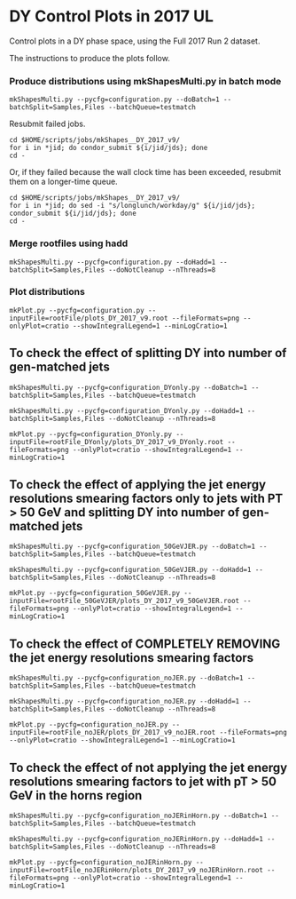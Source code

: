 # DY Control Plots in 2017 UL

Control plots in a DY phase space, using the Full 2017 Run 2 dataset.

The instructions to produce the plots follow.

### Produce distributions using mkShapesMulti.py in batch mode

    mkShapesMulti.py --pycfg=configuration.py --doBatch=1 --batchSplit=Samples,Files --batchQueue=testmatch

Resubmit failed jobs.

    cd $HOME/scripts/jobs/mkShapes__DY_2017_v9/
    for i in *jid; do condor_submit ${i/jid/jds}; done
    cd -

Or, if they failed because the wall clock time has been exceeded, resubmit them on a longer-time queue.

    cd $HOME/scripts/jobs/mkShapes__DY_2017_v9/
    for i in *jid; do sed -i "s/longlunch/workday/g" ${i/jid/jds}; condor_submit ${i/jid/jds}; done
    cd -

### Merge rootfiles using hadd

    mkShapesMulti.py --pycfg=configuration.py --doHadd=1 --batchSplit=Samples,Files --doNotCleanup --nThreads=8

### Plot distributions

    mkPlot.py --pycfg=configuration.py --inputFile=rootFile/plots_DY_2017_v9.root --fileFormats=png --onlyPlot=cratio --showIntegralLegend=1 --minLogCratio=1


## To check the effect of splitting DY into number of gen-matched jets

    mkShapesMulti.py --pycfg=configuration_DYonly.py --doBatch=1 --batchSplit=Samples,Files --batchQueue=testmatch

    mkShapesMulti.py --pycfg=configuration_DYonly.py --doHadd=1 --batchSplit=Samples,Files --doNotCleanup --nThreads=8

    mkPlot.py --pycfg=configuration_DYonly.py --inputFile=rootFile_DYonly/plots_DY_2017_v9_DYonly.root --fileFormats=png --onlyPlot=cratio --showIntegralLegend=1 --minLogCratio=1


## To check the effect of applying the jet energy resolutions smearing factors only to jets with PT > 50 GeV and splitting DY into number of gen-matched jets

    mkShapesMulti.py --pycfg=configuration_50GeVJER.py --doBatch=1 --batchSplit=Samples,Files --batchQueue=testmatch

    mkShapesMulti.py --pycfg=configuration_50GeVJER.py --doHadd=1 --batchSplit=Samples,Files --doNotCleanup --nThreads=8

    mkPlot.py --pycfg=configuration_50GeVJER.py --inputFile=rootFile_50GeVJER/plots_DY_2017_v9_50GeVJER.root --fileFormats=png --onlyPlot=cratio --showIntegralLegend=1 --minLogCratio=1


## To check the effect of COMPLETELY REMOVING the jet energy resolutions smearing factors

    mkShapesMulti.py --pycfg=configuration_noJER.py --doBatch=1 --batchSplit=Samples,Files --batchQueue=testmatch

    mkShapesMulti.py --pycfg=configuration_noJER.py --doHadd=1 --batchSplit=Samples,Files --doNotCleanup --nThreads=8

    mkPlot.py --pycfg=configuration_noJER.py --inputFile=rootFile_noJER/plots_DY_2017_v9_noJER.root --fileFormats=png --onlyPlot=cratio --showIntegralLegend=1 --minLogCratio=1


## To check the effect of not applying the jet energy resolutions smearing factors to jet with pT > 50 GeV in the horns region

    mkShapesMulti.py --pycfg=configuration_noJERinHorn.py --doBatch=1 --batchSplit=Samples,Files --batchQueue=testmatch

    mkShapesMulti.py --pycfg=configuration_noJERinHorn.py --doHadd=1 --batchSplit=Samples,Files --doNotCleanup --nThreads=8

    mkPlot.py --pycfg=configuration_noJERinHorn.py --inputFile=rootFile_noJERinHorn/plots_DY_2017_v9_noJERinHorn.root --fileFormats=png --onlyPlot=cratio --showIntegralLegend=1 --minLogCratio=1

